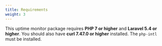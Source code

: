 ```yaml
---
title: Requirements
weight: 3
---
```

This uptime monitor package requires **PHP 7 or higher** and **Laravel 5.4 or higher**. You should also have **curl 7.47.0 or higher** installed. The `php-intl` must be installed.
